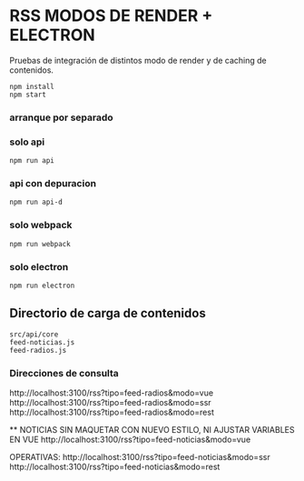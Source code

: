 # RSS MODOS DE RENDER + ELECTRON
Pruebas de integración de distintos modo de render y de caching de contenidos.

    npm install
    npm start

### arranque por separado
### solo api
    npm run api
### api con depuracion
    npm run api-d
### solo webpack
    npm run webpack

### solo electron
    npm run electron

## Directorio de carga de contenidos
    src/api/core
    feed-noticias.js
    feed-radios.js

### Direcciones de consulta
http://localhost:3100/rss?tipo=feed-radios&modo=vue
http://localhost:3100/rss?tipo=feed-radios&modo=ssr
http://localhost:3100/rss?tipo=feed-radios&modo=rest

** NOTICIAS SIN MAQUETAR CON NUEVO ESTILO, NI AJUSTAR VARIABLES EN VUE
http://localhost:3100/rss?tipo=feed-noticias&modo=vue

OPERATIVAS:
http://localhost:3100/rss?tipo=feed-noticias&modo=ssr
http://localhost:3100/rss?tipo=feed-noticias&modo=rest

